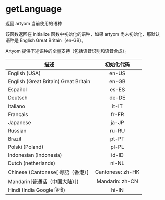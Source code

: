# getLanguage

返回 artyom 当前使用的语种

该函数返回在 initialize 函数中初始化的语种，如果 artyom 尚未初始化，那默认语种是 English Great Britain（en-GB）。

Artyom 提供下述语种的全量支持（包括语音识别和语音合成）。

描述|初始化代码
---|:--:|
English (USA)| en-US
English (Great Britain) Great Britain|en-GB
Español|es-ES
Deutsch|de-DE
Italiano|it-IT
Français|fr-FR
Japanese|ja-JP
Russian|ru-RU
Brazil|pt-PT
Polski (Poland)|pl-PL
Indonesian (Indonesia)|id-ID
Dutch (netherlands)|nl-NL
Chinese (Cantonese[ 粤語（香港）]|Cantonese: zh-HK
Mandarin[普通话（中国大陆）])|Mandarin: zh-CN
Hindi (India Google हिन्दी)|hi-IN